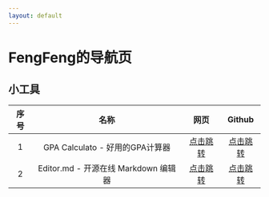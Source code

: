 ```yaml
---
layout: default
---
```


# FengFeng的导航页
##  小工具
| 序号 | 名称 | 网页 | Github |
| :------------: | :------------: | :------------: | :------------: |
| 1 | GPA Calculato - 好用的GPA计算器 | [点击跳转](http://blog.zhimind.com/gpa_calculator.html) | [点击跳转](https://github.com/sndnyang/superbGPACalculator) |
| 2 | Editor.md - 开源在线 Markdown 编辑器 | [点击跳转](https://pandao.github.io/editor.md/) | [点击跳转](https://github.com/pandao/editor.md) |
